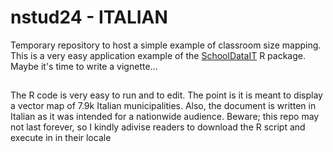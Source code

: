# nstud24 - ITALIAN
Temporary repository to host a simple example of classroom size mapping. 
This is a very easy application example of the [SchoolDataIT](https://CRAN.R-project.org/package=SchoolDataIT) R package. Maybe it's time to write a vignette...
##
The R code is very easy to run and to edit. The point is it is meant to display a vector map of 7.9k Italian municipalities. Also, the document is written in Italian as it was intended for a nationwide audience.
Beware; this repo may not last forever, so I kindly adivise readers to download the R script and execute in in their locale
